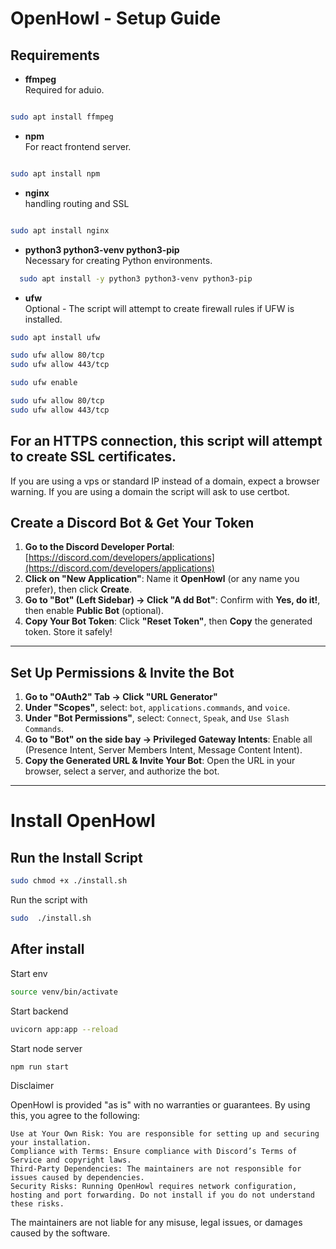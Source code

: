 # OpenHowl - Setup Guide

## Requirements



- **ffmpeg**  
  Required for aduio.

```bash

sudo apt install ffmpeg 
```



- **npm**  
  For react frontend server.

 ```bash

sudo apt install npm 
```


- **nginx**  
 handling routing and SSL

 ```bash

sudo apt install nginx 
```


- **python3 python3-venv python3-pip**  
  Necessary for creating Python environments. 
  
```bash
  sudo apt install -y python3 python3-venv python3-pip
  ```


- **ufw**  
  Optional - The script will attempt to create firewall rules if UFW is installed.

```bash
sudo apt install ufw

sudo ufw allow 80/tcp
sudo ufw allow 443/tcp

sudo ufw enable

sudo ufw allow 80/tcp
sudo ufw allow 443/tcp

```




  
## For an HTTPS connection, this script will attempt to create SSL certificates. 
If you are using a vps or standard IP instead of a domain, expect a browser warning. If you are using a domain the script will ask to use certbot. 


## Create a Discord Bot & Get Your Token

1. **Go to the Discord Developer Portal**: [https://discord.com/developers/applications](https://discord.com/developers/applications)
2. **Click on "New Application"**: Name it **OpenHowl** (or any name you prefer), then click **Create**.
3. **Go to "Bot" (Left Sidebar) → Click "A  dd Bot"**: Confirm with **Yes, do it!**, then enable **Public Bot** (optional).
4. **Copy Your Bot Token**: Click **"Reset Token"**, then **Copy** the generated token. Store it safely!

---

## Set Up Permissions & Invite the Bot

1. **Go to "OAuth2" Tab → Click "URL Generator"**
2. **Under "Scopes"**, select: `bot`, `applications.commands`, and `voice`.
3. **Under "Bot Permissions"**, select: `Connect`, `Speak`, and `Use Slash Commands`.
4. **Go to "Bot" on the side bay → Privileged Gateway Intents**: Enable all (Presence Intent, Server Members Intent, Message Content Intent).
5. **Copy the Generated URL & Invite Your Bot**: Open the URL in your browser, select a server, and authorize the bot.

---

# Install OpenHowl

## Run the Install Script

```bash
sudo chmod +x ./install.sh
```
Run the script with 

```bash
sudo  ./install.sh
```

## After install


Start env 

```bash
source venv/bin/activate
```

Start backend

```bash
uvicorn app:app --reload

```

Start node server


```bash
npm run start

```



Disclaimer

OpenHowl is provided "as is" with no warranties or guarantees. By using this, you agree to the following:

    Use at Your Own Risk: You are responsible for setting up and securing your installation.
    Compliance with Terms: Ensure compliance with Discord’s Terms of Service and copyright laws.
    Third-Party Dependencies: The maintainers are not responsible for issues caused by dependencies.
    Security Risks: Running OpenHowl requires network configuration, hosting and port forwarding. Do not install if you do not understand these risks.

The maintainers are not liable for any misuse, legal issues, or damages caused by the software.
